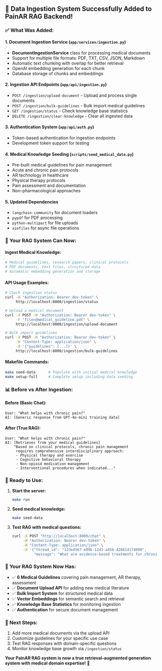 ## 🎉 **Data Ingestion System Successfully Added to PainAR RAG Backend!**

### ✅ **What Was Added:**

#### 1. **Document Ingestion Service** (`app/services/ingestion.py`)
- **DocumentIngestionService** class for processing medical documents
- Support for multiple file formats: PDF, TXT, CSV, JSON, Markdown
- Automatic text chunking with overlap for better retrieval
- OpenAI embedding generation for each chunk
- Database storage of chunks and embeddings

#### 2. **Ingestion API Endpoints** (`app/api/ingestion.py`)
- `POST /ingestion/upload-document` - Upload and process single documents
- `POST /ingestion/bulk-guidelines` - Bulk import medical guidelines
- `GET /ingestion/status` - Check knowledge base statistics
- `DELETE /ingestion/clear-knowledge` - Clear all ingested data

#### 3. **Authentication System** (`app/api/auth.py`)
- Token-based authentication for ingestion endpoints
- Development token support for testing

#### 4. **Medical Knowledge Seeding** (`scripts/seed_medical_data.py`)
- Pre-built medical guidelines for pain management
- Acute and chronic pain protocols
- AR technology in healthcare
- Physical therapy protocols
- Pain assessment and documentation
- Non-pharmacological approaches

#### 5. **Updated Dependencies**
- `langchain-community` for document loaders
- `pypdf` for PDF processing
- `python-multipart` for file uploads
- `aiofiles` for async file operations

### 🚀 **Your RAG System Can Now:**

#### **Ingest Medical Knowledge:**
```python
# Medical guidelines, research papers, clinical protocols
# PDF documents, text files, structured data
# Automatic embedding generation and storage
```

#### **API Usage Examples:**
```bash
# Check ingestion status
curl -H "Authorization: Bearer dev-token" \
     http://localhost:8000/ingestion/status

# Upload a medical document
curl -X POST -H "Authorization: Bearer dev-token" \
     -F "file=@medical_guideline.pdf" \
     http://localhost:8000/ingestion/upload-document

# Bulk import guidelines
curl -X POST -H "Authorization: Bearer dev-token" \
     -H "Content-Type: application/json" \
     -d '{"guidelines": [...]}' \
     http://localhost:8000/ingestion/bulk-guidelines
```

#### **Makefile Commands:**
```bash
make seed-data      # Populate with initial medical knowledge
make setup-full     # Complete setup including data seeding
```

### 📊 **Before vs After Ingestion:**

#### **Before (Basic Chat):**
```
User: "What helps with chronic pain?"
AI: [Generic response from GPT-4o-mini training data]
```

#### **After (True RAG):**
```
User: "What helps with chronic pain?"
AI: [Retrieves from your medical guidelines]
    "Based on clinical protocols, chronic pain management 
     requires comprehensive interdisciplinary approach:
     - Physical therapy and exercise
     - Cognitive behavioral therapy  
     - Non-opioid medication management
     - Interventional procedures when indicated..."
```

### 🎯 **Ready to Use:**

1. **Start the server:**
   ```bash
   make run
   ```

2. **Seed medical knowledge:**
   ```bash
   make seed-data
   ```

3. **Test RAG with medical questions:**
   ```bash
   curl -X POST "http://localhost:8000/chat" \
        -H "Authorization: Bearer dev-token" \
        -H "Content-Type: application/json" \
        -d '{"thread_id": "123e4567-e89b-12d3-a456-426614174000", 
             "message": "What are evidence-based treatments for chronic lower back pain?"}'
   ```

### 🏥 **Your RAG System Now Has:**
- ✅ **6 Medical Guidelines** covering pain management, AR therapy, assessment
- ✅ **Document Upload API** for adding new medical literature  
- ✅ **Bulk Import System** for structured medical data
- ✅ **Vector Embeddings** for semantic search and retrieval
- ✅ **Knowledge Base Statistics** for monitoring ingestion
- ✅ **Authentication** for secure document management

### 🚀 **Next Steps:**
1. Add more medical documents via the upload API
2. Customize guidelines for your specific use case
3. Test RAG responses with domain-specific questions
4. Monitor knowledge base growth via `/ingestion/status`

**Your PainAR RAG system is now a true retrieval-augmented generation system with medical domain expertise!** 🎉
